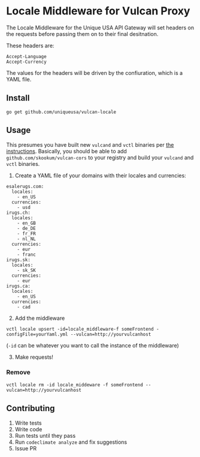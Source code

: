 # Locale Middleware for Vulcan Proxy
The Locale Middleware for the Unique USA API Gateway will set headers on the requests before passing them on to their final desitnation.

These headers are:

    Accept-Language
    Accept-Currency

The values for the headers will be driven by the confiuration, which is a YAML file.

## Install
```
go get github.com/uniqueusa/vulcan-locale
```

## Usage
This presumes you have built new `vulcand` and `vctl` binaries per [the instructions](http://vulcanproxy.com/middlewares.html#example-auth-middleware). Basically, you should be able to add `github.com/skookum/vulcan-cors` to your registry and build your `vulcand` and `vctl` binaries.

1. Create a YAML file of your domains with their locales and currencies:
```
esalerugs.com:
  locales:
    - en_US
  currencies:
    - usd
irugs.ch:
  locales:
    - en_GB
    - de_DE
    - fr_FR
    - nl_NL
  currencies:
    - eur
    - franc
irugs.sk:
  locales:
    - sk_SK
  currencies:
    - eur
irugs.ca:
  locales:
    - en_US
  currencies:
    - cad
```

2. Add the middleware
```
vctl locale upsert -id=locale_middleware-f someFrontend -configFile=yourYaml.yml --vulcan=http://yourvulcanhost
```
(`-id` can be whatever you want to call the instance of the middleware)

3. Make requests!

### Remove
```
vctl locale rm -id locale_middeware -f someFrontend --vulcan=http://yourvulcanhost
```

## Contributing
1. Write tests
2. Write code
3. Run tests until they pass
4. Run `codeclimate analyze` and fix suggestions
5. Issue PR

